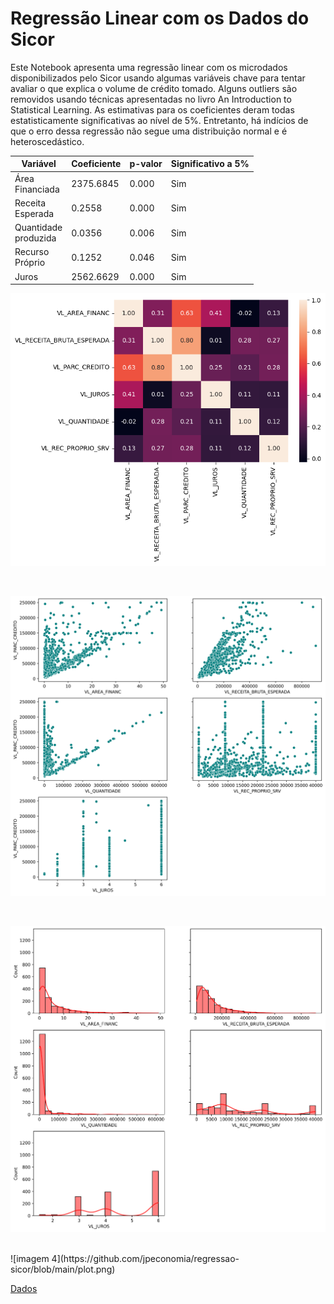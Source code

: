 # Regressão Linear com os Dados do Sicor

Este Notebook apresenta uma regressão linear com os microdados disponibilizados pelo Sicor usando algumas variáveis chave para tentar avaliar o que explica o volume de crédito tomado. 
Alguns outliers são removidos usando técnicas apresentadas no livro An Introduction to Statistical Learning. 
As estimativas para os coeficientes deram todas estatisticamente significativas ao nível de 5%. Entretanto, há indícios de que o erro dessa regressão não segue uma distribuição normal e é heteroscedástico.

|Variável|Coeficiente|p-valor|Significativo a 5%|
|---|---|---|---|
|Área <br> Financiada|2375.6845|0.000|Sim|
|Receita <br> Esperada|0.2558|0.000|Sim|
|Quantidade <br> produzida|0.0356|0.006|Sim|
|Recurso <br> Próprio|0.1252|0.046|Sim|
|Juros|2562.6629|0.000|Sim|

![imagem 1](https://github.com/jpeconomia/regressao-sicor/blob/main/cov-matrix.png)

<br>

![imagem 2](https://github.com/jpeconomia/regressao-sicor/blob/main/scatter.png)

<br>

![imagem 3](https://github.com/jpeconomia/regressao-sicor/blob/main/hists.png)

<br>
![imagem 4](https://github.com/jpeconomia/regressao-sicor/blob/main/plot.png)

<br>

[Dados](https://www.bcb.gov.br/estabilidadefinanceira/tabelas-credito-rural-proagro)

